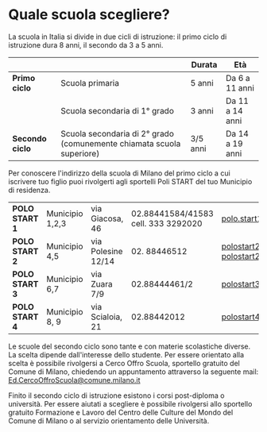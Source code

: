 # Quale scuola scegliere?

La scuola in Italia si divide in due cicli di istruzione: il primo ciclo
di istruzione dura 8 anni, il secondo da 3 a 5 anni.

|||Durata|Età|
|---|---|---|---|
|**Primo ciclo**|Scuola primaria|5 anni|Da 6 a 11 anni|
||Scuola secondaria di 1° grado|3 anni|Da 11 a 14 anni|
|**Secondo ciclo**|Scuola secondaria di 2° grado (comunemente chiamata scuola superiore)|3/5 anni|Da 14 a 19 anni|

Per conoscere l'indirizzo della scuola di Milano del primo ciclo a cui
iscrivere tuo figlio puoi rivolgerti agli sportelli Poli START del tuo
Municipio di residenza.

| | | | | |
|-|-|-|-|-|
|**POLO START 1**|Municipio 1,2,3|via Giacosa, 46|02.88441584/41583 cell. 333 3292020|[polo.start1@gmail.com](mailto:polo.start1@gmail.com)|
|**POLO START 2**|Municipio 4,5|via Polesine 12/14|02. 88446512|[polostart2@gmail.com](mailto:polostart2@gmail.com), [polostart2info@gmail.com](mailto:polostart2info@gmail.com)
|**POLO START 3**|Municipio 6,7|via Zuara 7/9|02.88444461/2|[polostart3@gmail.com](mailto:polostart3@gmail.com)
|**POLO START 4**|Municipio 8, 9|via Scialoia, 21|02.88442012| [polostart4@gmail.com](mailto:polostart4@gmail.com)

Le scuole del secondo ciclo sono tante e con materie scolastiche
diverse. La scelta dipende dall'interesse dello studente. Per essere
orientato alla scelta è possibile rivolgersi a Cerco Offro Scuola,
sportello gratuito del Comune di Milano, chiedendo un appuntamento
attraverso la seguente mail: [Ed.CercoOffroScuola@comune.milano.it](mailto:Ed.CercoOffroScuola@comune.milano.it)

Finito il secondo ciclo di istruzione esistono i corsi post-diploma o
università. Per essere aiutati a scegliere è possibile rivolgersi allo
sportello gratuito Formazione e Lavoro del Centro delle Culture del
Mondo del Comune di Milano o al servizio orientamento delle Università.